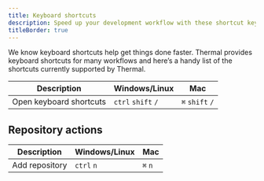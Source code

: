 ```yaml
---
title: Keyboard shortcuts
description: Speed up your development workflow with these shortcut keys
titleBorder: true
---
```


We know keyboard shortcuts help get things done faster. Thermal provides keyboard shortcuts for many workflows and here’s a handy list of the shortcuts currently supported by Thermal.

| Description | Windows/Linux | Mac |
| --- | --- | --- |
| Open keyboard shortcuts | `ctrl` `shift` `/` | `⌘` `shift` `/` |

## Repository actions

| Description | Windows/Linux | Mac |
| --- | --- | --- |
| Add repository | `ctrl` `n` | `⌘` `n` |
